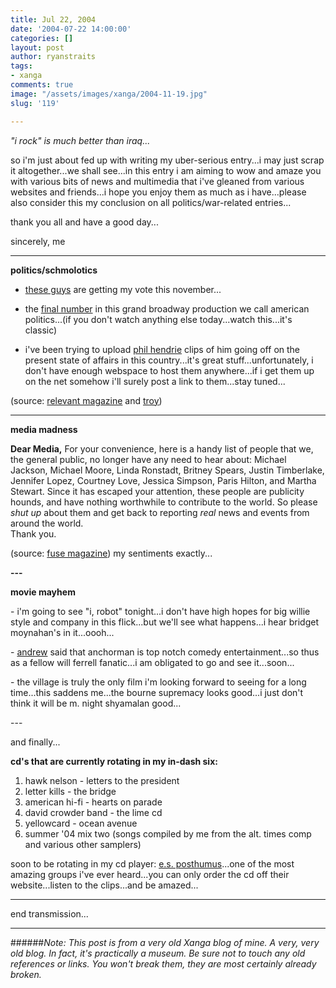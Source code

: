 ```yaml
---
title: Jul 22, 2004
date: '2004-07-22 14:00:00'
categories: []
layout: post
author: ryanstraits
tags:
- xanga
comments: true
image: "/assets/images/xanga/2004-11-19.jpg"
slug: '119'

---
```

<em>"i rock" is much better than iraq...</em>

<!-- break -->

so i'm just about fed up with writing my uber-serious entry...i may just scrap it altogether...we shall see...in this entry i am aiming to wow and amaze you with various bits of news and multimedia that i've gleaned from various websites and friends...i hope you enjoy them as much as i have...please also consider this my conclusion on all politics/war-related entries...

thank you all and have a good day...

sincerely,
me

---

<strong>politics/schmolotics</strong>

- <a href="http://www.soundgenerator.com/news/index.cfm?articleid=3908" target="_blank">these guys</a> are getting my vote this november...

- the <a href="http://atomfilms.shockwave.com/contentPlay/shockwave.jsp?id=this_land&amp;preplay=1&amp;ratingBar=off" target="_blank">final number</a> in this grand broadway production we call american politics...(if you don't watch anything else today...watch this...it's classic)

- i've been trying to upload <a href="http://www.philhendrieshow.com" target="_blank">phil hendrie</a> clips of him going off on the present state of affairs in this country...it's great stuff...unfortunately, i don't have enough webspace to host them anywhere...if i get them up on the net somehow i'll surely post a link to them...stay tuned...

(source: <a href="http://www.relevantmagazine.com" target="_blank">relevant magazine</a> and <a href="http://www.xanga.com/abertroyle" target="_blank">troy</a>)

---

<strong>media madness</strong>

<strong>Dear Media,</strong>
For your convenience, here is a handy list of people that we, the general public, no longer have any need to hear about: Michael Jackson, Michael Moore, Linda Ronstadt, Britney Spears, Justin Timberlake, Jennifer Lopez, Courtney Love, Jessica Simpson, Paris Hilton, and Martha Stewart. Since it has escaped your attention, these people are publicity hounds, and have nothing worthwhile to contribute to the world. So please <i>shut up</i> about them and get back to reporting <i>real</i> news and events from around the world.<br>
Thank you.

(source: <a href="http://www.fusemagazine.net" target="_blank">fuse magazine</a>)
my sentiments exactly...</p>
<p><strong>---</strong></p>
<p><strong>movie mayhem</strong></p>
<p>- i'm going to see "i, robot" tonight...i don't have high hopes for big willie style and company in this flick...but we'll see what happens...i hear bridget moynahan's in it...oooh...</p>
<p>- <a href="http://www.xanga.com/weakfingers" target="_blank">andrew</a> said that anchorman is top notch comedy entertainment...so thus as a fellow will ferrell fanatic...i am obligated to go and see it...soon...</p>
<p>- the village is truly the only film i'm looking forward to seeing for a long time...this saddens me...the bourne supremacy looks good...i just don't think it will be m. night shyamalan good...</p>
<p>---</p>
<p>and finally...</p>
<p><strong>cd's that are currently rotating in my in-dash six:</strong></p>

<ol>
	<li>hawk nelson - letters to the president</li>
	<li>letter kills - the bridge</li>
	<li>american hi-fi - hearts on parade</li>
	<li>david crowder band - the lime cd</li>
	<li>yellowcard - ocean avenue</li>
	<li>
<div>summer '04 mix two (songs compiled by me from the alt. times comp and various other samplers)</div></li>
</ol>
soon to be rotating in my cd player: <a href="http://www.esposthumus.com/buy.html" target="_blank">e.s. posthumus</a>...one of the most amazing groups i've ever heard...you can only order the cd off their website...listen to the clips...and be amazed...

---

end transmission...

---

######*Note: This post is from a very old Xanga blog of mine. A very, very old blog. In fact, it's practically a museum. Be sure not to touch any old references or links. You won't break them, they are most certainly already broken.*